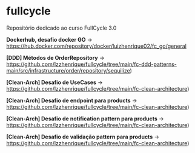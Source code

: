 # fullcycle
Repositório dedicado ao curso FullCycle 3.0


**Dockerhub, desafio docker GO** -> https://hub.docker.com/repository/docker/luizhenrique02/fc_go/general

**[DDD] Métodos de OrderRepository** -> https://github.com/lzzhenrique/fullcycle/tree/main/fc-ddd-patterns-main/src/infrastructure/order/repository/sequilize)

**[Clean-Arch] Desafio de UseCases** -> https://github.com/lzzhenrique/fullcycle/tree/main/fc-clean-architecture)

**[Clean-Arch] Desafio de endpoint para products** -> https://github.com/lzzhenrique/fullcycle/tree/main/fc-clean-architecture)

**[Clean-Arch] Desafio de notification pattern para products** -> https://github.com/lzzhenrique/fullcycle/tree/main/fc-clean-architecture)

**[Clean-Arch] Desafio de validação pattern para products** -> https://github.com/lzzhenrique/fullcycle/tree/main/fc-clean-architecture)
